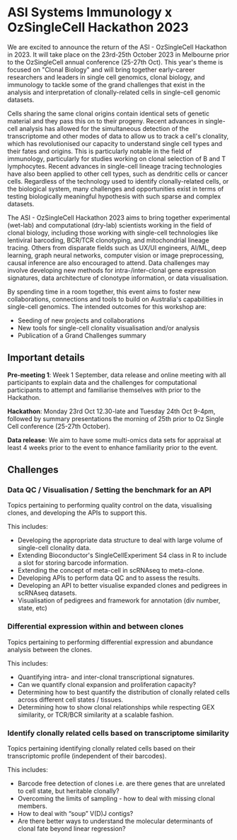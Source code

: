 # ASI Systems Immunology x OzSingleCell Hackathon 2023

We are excited to announce the return of the ASI - OzSingleCell Hackathon in 2023. 
It will take place on the 23rd-25th October 2023 in Melbourne prior to the OzSingleCell annual conference (25-27th Oct). 
This year's theme is focused on "Clonal Biology" and will bring together early-career researchers and leaders in single cell genomics, clonal biology, and immunology to tackle some of the grand challenges that exist in the analysis and interpretation of clonally-related cells in single-cell genomic datasets.

Cells sharing the same clonal origins contain identical sets of genetic material and they pass this on to their progeny.
Recent advances in single-cell analysis has allowed for the simultaneous detection of the transcriptome and other modes of data to allow us to track a cell's clonality, which has revolutionised our capacity to understand single cell types and their fates and origins.
This is particularly notable in the field of immunology, particularly for studies working on clonal selection of B and T lymphocytes.
Recent advances in single-cell lineage tracing technologies have also been applied to other cell types, such as dendritic cells or cancer cells. 
Regardless of the technology used to identify clonally-related cells, or the biological system, many challenges and opportunities exist in terms of testing biologically meaningful hypothesis with such sparse and complex datasets.

The ASI - OzSingleCell Hackathon 2023 aims to bring together experimental (wet-lab) and computational (dry-lab) scientists working in the field of clonal biology, including those working with single-cell technologies like lentiviral barcoding, BCR/TCR clonotyping, and mitochondrial lineage tracing. 
Others from disparate fields such as UX/UI engineers, AI/ML, deep learning, graph neural networks, computer vision or image preprocessing, causal inference are also encouraged to attend.
Data challenges may involve developing new methods for intra-/inter-clonal gene expression signatures, data architecture of clonotype information, or data visualisation.

By spending time in a room together, this event aims to foster new collaborations, connections and tools to build on Australia's capabilities in single-cell genomics. The intended outcomes for this workshop are:

* Seeding of new projects and collaborations
* New tools for single-cell clonality visualisation and/or analysis
* Publication of a Grand Challenges summary

## Important details

**Pre-meeting 1**: Week 1 September, data release and online meeting with all participants to explain data and the challenges for computational participants to attempt and familiarise themselves with prior to the Hackathon.

**Hackathon**: Monday 23rd Oct 12.30-late and Tuesday 24th Oct 9-4pm, followed by summary presentations the morning of 25th prior to Oz Single Cell conference (25-27th October).

**Data release**: We aim to have some multi-omics data sets for appraisal at least 4 weeks prior to the event to enhance familiarity prior to the event.

## Challenges



### Data QC / Visualisation / Setting the benchmark for an API

Topics pertaining to performing quality control on the data, visualising clones, and developing the APIs to support this.

This includes:

* Developing the appropriate data structure to deal with large volume of single-cell clonality data.
* Extending Bioconductor's SingleCellExperiment S4 class in R to include a slot for storing barcode information.
* Extending the concept of meta-cell in scRNAseq to meta-clone.
* Developing APIs to perform data QC and to assess the results.
* Developing an API to better visualise expanded clones and pedigrees in scRNAseq datasets.
* Visualisation of pedigrees and framework for annotation (div number, state, etc)

### Differential expression within and between clones

Topics pertaining to performing differential expression and abundance analysis between the clones.

This includes:
* Quantifying intra- and inter-clonal transcriptional signatures.
* Can we quantify clonal expansion and proliferation capacity?
* Determining how to best quantify the distribution of clonally related cells across different cell states / tissues.
* Determining how to show clonal relationships while respecting GEX similarity, or TCR/BCR similarity at a scalable fashion.


### Identify clonally related cells based on transcriptome similarity

Topics pertaining identifying clonally related cells based on their transcriptomic profile (independent of their barcodes).

This includes:
* Barcode free detection of clones i.e. are there genes that are unrelated to cell state, but heritable clonally?
* Overcoming the limits of sampling - how to deal with missing clonal members.
* How to deal with “soup” V(D)J contigs?
* Are there better ways to understand the molecular determinants of clonal fate beyond linear regression?
